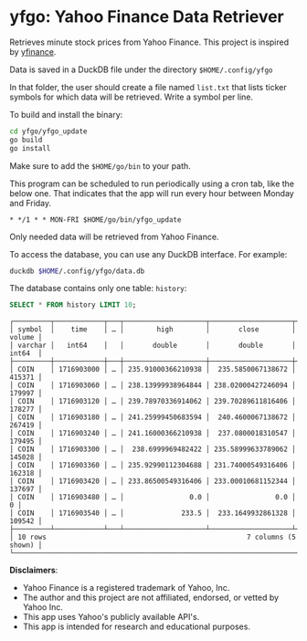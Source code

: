 # yfgo: Yahoo Finance Data Retriever

Retrieves minute stock prices from Yahoo Finance. This project is inspired by [yfinance](https://github.com/ranaroussi/yfinance).

Data is saved in a DuckDB file under the directory `$HOME/.config/yfgo`

In that folder, the user should create a file named `list.txt` that lists
ticker symbols for which data will be retrieved. Write a symbol per line.

To build and install the binary:

```bash
cd yfgo/yfgo_update
go build
go install
```

Make sure to add the `$HOME/go/bin` to your path.

This program can be scheduled to run periodically using a cron tab, like the
below one. That indicates that the app will run every hour between Monday and Friday.

```cron
* */1 * * MON-FRI $HOME/go/bin/yfgo_update
```

Only needed data will be retrieved from Yahoo Finance.

To access the database, you can use any DuckDB interface. For example:

```bash
duckdb $HOME/.config/yfgo/data.db
```

The database contains only one table: `history`:

```SQL
SELECT * FROM history LIMIT 10;
```

```
┌─────────┬────────────┬───┬────────────────────┬────────────────────┬────────┐
│ symbol  │    time    │ … │        high        │       close        │ volume │
│ varchar │   int64    │   │       double       │       double       │ int64  │
├─────────┼────────────┼───┼────────────────────┼────────────────────┼────────┤
│ COIN    │ 1716903000 │ … │ 235.91000366210938 │  235.5850067138672 │ 415371 │
│ COIN    │ 1716903060 │ … │ 238.13999938964844 │ 238.02000427246094 │ 179997 │
│ COIN    │ 1716903120 │ … │ 239.78970336914062 │ 239.70289611816406 │ 178277 │
│ COIN    │ 1716903180 │ … │ 241.25999450683594 │  240.4600067138672 │ 267419 │
│ COIN    │ 1716903240 │ … │ 241.16000366210938 │  237.0800018310547 │ 179495 │
│ COIN    │ 1716903300 │ … │  238.6999969482422 │ 235.58999633789062 │ 145028 │
│ COIN    │ 1716903360 │ … │ 235.92990112304688 │ 231.74000549316406 │ 162318 │
│ COIN    │ 1716903420 │ … │ 233.86500549316406 │ 233.00010681152344 │ 137697 │
│ COIN    │ 1716903480 │ … │                0.0 │                0.0 │      0 │
│ COIN    │ 1716903540 │ … │              233.5 │  233.1649932861328 │ 109542 │
├─────────┴────────────┴───┴────────────────────┴────────────────────┴────────┤
│ 10 rows                                                 7 columns (5 shown) │
└─────────────────────────────────────────────────────────────────────────────┘
```

**Disclaimers**:

* Yahoo Finance is a registered trademark of Yahoo, Inc.
* The author and this project are not affiliated, endorsed, or vetted by Yahoo Inc.
* This app uses Yahoo's publicly available API's.
* This app is intended for research and educational purposes.
